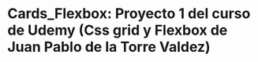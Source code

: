 # Cards_Flexbox: Proyecto 1 del curso de Udemy (Css grid y Flexbox de Juan Pablo de la Torre Valdez)
